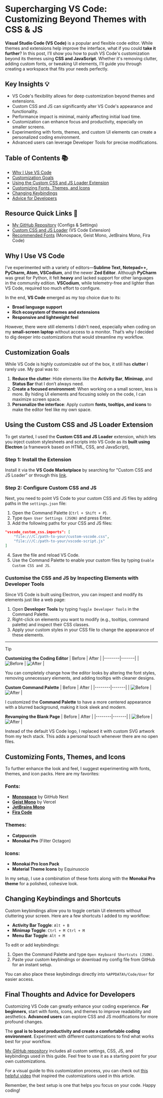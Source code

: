 # Supercharging VS Code: Customizing Beyond Themes with CSS & JS

**Visual Studio Code (VS Code)** is a popular and flexible code editor. While themes and extensions help improve the interface, what if you could **take it further**? In this post, I’ll show you how to push VS Code's customization beyond its themes using **CSS and JavaScript**. Whether it's removing clutter, adding custom fonts, or tweaking UI elements, I’ll guide you through creating a workspace that fits your needs perfectly.

## Key Insights 💡
- VS Code's flexibility allows for deep customization beyond themes and extensions.
- Custom CSS and JS can significantly alter VS Code's appearance and functionality.
- Performance impact is minimal, mainly affecting initial load time.
- Customization can enhance focus and productivity, especially on smaller screens.
- Experimenting with fonts, themes, and custom UI elements can create a personalized coding environment.
- Advanced users can leverage Developer Tools for precise modifications.

## Table of Contents 📚
- [Why I Use VS Code](#why-i-use-vs-code)
- [Customization Goals](#customization-goals)
- [Using the Custom CSS and JS Loader Extension](#using-the-custom-css-and-js-loader-extension)
- [Customizing Fonts, Themes, and Icons](#customizing-fonts-themes-and-icons)
- [Changing Keybindings](#changing-keybindings-and-shortcuts)
- [Advice for Developers](#final-thoughts-and-advice-for-developers)

## Resource Quick Links 🔗
- [My GitHub Repository](https://github.com/mohankumarpaluru/VSCodeCustomConfigs) (Configs & Settings)
- [Custom CSS and JS Loader](https://marketplace.visualstudio.com/items?itemName=be5invis.vscode-custom-css) (VS Code Extension)
- [Recommended Fonts](https://github.com/mohankumarpaluru/VSCodeCustomConfigs#fonts) (Monospace, Geist Mono, JetBrains Mono, Fira Code)


## Why I Use VS Code

I’ve experimented with a variety of editors—**Sublime Text, Notepad++, PyCharm, Atom, VSCodium**, and the newer **Zed Editor**. Although **PyCharm** was great for Python, it felt **heavy** and lacked support for other languages in the community edition. **VSCodium**, while telemetry-free and lighter than VS Code, required too much effort to configure.

In the end, **VS Code** emerged as my top choice due to its:
- **Broad language support**
- **Rich ecosystem of themes and extensions**
- **Responsive and lightweight feel**

However, there were still elements I didn’t need, especially when coding on my **small-screen laptop** without access to a monitor. That’s why I decided to dig deeper into customizations that would streamline my workflow.


## Customization Goals

While VS Code is highly customizable out of the box, it still has **clutter** I rarely use. My goal was to:
1. **Reduce the clutter**: Hide elements like the **Activity Bar**, **Minimap**, and **Status Bar** that I don’t always need.
2. **Create a focused environment**: When working on a small screen, less is more. By hiding UI elements and focusing solely on the code, I can maximize screen space.
3. **Personalize the interface**: Apply custom **fonts, tooltips, and icons** to make the editor feel like my own space.

## Using the Custom CSS and JS Loader Extension

To get started, I used the **Custom CSS and JS Loader** extension, which lets you inject custom stylesheets and scripts into VS Code as its **built using Electron** (a framework based on HTML, CSS, and JavaScript),

### Step 1: Install the Extension
Install it via the **VS Code Marketplace** by searching for "Custom CSS and JS Loader" or through this [link](https://marketplace.visualstudio.com/items?itemName=be5invis.vscode-custom-css).

### Step 2: Configure Custom CSS and JS
Next, you need to point VS Code to your custom CSS and JS files by adding paths in the `settings.json` file:

1. Open the Command Palette (`Ctrl + Shift + P`).
2. Type `Open User Settings (JSON)` and press Enter.
3. Add the following paths for your CSS and JS files:

```json
"vscode_custom_css.imports": [
    "file:///C:/path-to-your/custom-vscode.css",
    "file:///C:/path-to-your/vscode-script.js"
]
```

4. Save the file and reload VS Code.
5. Use the Command Palette to enable your custom files by typing `Enable Custom CSS and JS`.

### Customise the CSS and JS by Inspecting Elements with Developer Tools

Since VS Code is built using Electron, you can inspect and modify its elements just like a web page:

1. Open **Developer Tools** by typing `Toggle Developer Tools` in the Command Palette.
2. Right-click on elements you want to modify (e.g., tooltips, command palette) and inspect their CSS classes.
3. Apply your custom styles in your CSS file to change the appearance of these elements.

---
> [!TIP]
> **Customizing the Coding Editor**
> | Before | After |
> |--------|-------|
> | ![Before](https://raw.githubusercontent.com/mohankumarpaluru/VSCodeCustomConfigs/main/screenshots/code_before.png) | ![After](https://raw.githubusercontent.com/mohankumarpaluru/VSCodeCustomConfigs/main/screenshots/code_after.png) |
>
> You can completely change how the editor looks by altering the font styles, removing unnecessary elements, and adding tooltips with cleaner designs.
>
> **Custom Command Palette**
> | Before | After |
> |--------|-------|
> | ![Before](https://raw.githubusercontent.com/mohankumarpaluru/VSCodeCustomConfigs/main/screenshots/command_pallate_before.png) | ![After](https://raw.githubusercontent.com/mohankumarpaluru/VSCodeCustomConfigs/main/screenshots/command_pallate_after.png) |
>
> I customized the **Command Palette** to have a more centered appearance with a blurred background, making it look sleek and modern.
>
> **Revamping the Blank Page**
> | Before | After |
> |--------|-------|
> | ![Before](https://raw.githubusercontent.com/mohankumarpaluru/VSCodeCustomConfigs/main/screenshots/blank_icon_before.png) | ![After](https://raw.githubusercontent.com/mohankumarpaluru/VSCodeCustomConfigs/main/screenshots/blank_icon_after.png) |
>
> Instead of the default VS Code logo, I replaced it with custom SVG artwork from my tech stack. This adds a personal touch whenever there are no open files.

## Customizing Fonts, Themes, and Icons

To further enhance the look and feel, I suggest experimenting with fonts, themes, and icon packs. Here are my favorites:

### Fonts:
- **[Monospace](https://monaspace.githubnext.com/)** by GitHub Next
- **[Geist Mono](https://vercel.com/font)** by Vercel
- **[JetBrains Mono](https://www.jetbrains.com/lp/mono/)**
- **[Fira Code](https://github.com/tonsky/FiraCode)**

### Themes:
- **Catppuccin**
- **Monokai Pro** (Filter Octagon)

### Icons:
- **Monokai Pro Icon Pack**
- **Material Theme Icons** by Equinusocio

In my setup, I use a combination of these fonts along with the **Monokai Pro theme** for a polished, cohesive look.


## Changing Keybindings and Shortcuts

Custom keybindings allow you to toggle certain UI elements without cluttering your screen. Here are a few shortcuts I added to my workflow:

- **Activity Bar Toggle**: `Alt + B`
- **Minimap Toggle**: `Ctrl + M Ctrl + M`
- **Menu Bar Toggle**: `Alt + M`

To edit or add keybindings:
1. Open the Command Palette and type `Open Keyboard Shortcuts (JSON)`.
2. Paste your custom keybindings or download my config file from GitHub for an instant setup.

You can also place these keybindings directly into `%APPDATA%/Code/User` for easier access.

## Final Thoughts and Advice for Developers

Customizing VS Code can greatly enhance your coding experience. **For beginners**, start with fonts, icons, and themes to improve readability and aesthetics. **Advanced users** can explore CSS and JS modifications for more profound changes.

The **goal is to boost productivity and create a comfortable coding environment**. Experiment with different customizations to find what works best for your workflow.

[My GitHub repository](https://github.com/mohankumarpaluru/VSCodeCustomConfigs) includes all custom settings, CSS, JS, and keybindings used in this guide. Feel free to use it as a starting point for your own customizations.

For a visual guide to this customization process, you can check out [this helpful video](https://www.youtube.com/watch?v=9_I0bySQoCs) that inspired the customizations used in this article.

Remember, the best setup is one that helps you focus on your code. Happy coding!
